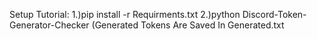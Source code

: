 Setup Tutorial:
1.)pip install -r Requirments.txt
2.)python Discord-Token-Generator-Checker
(Generated Tokens Are Saved In Generated.txt
